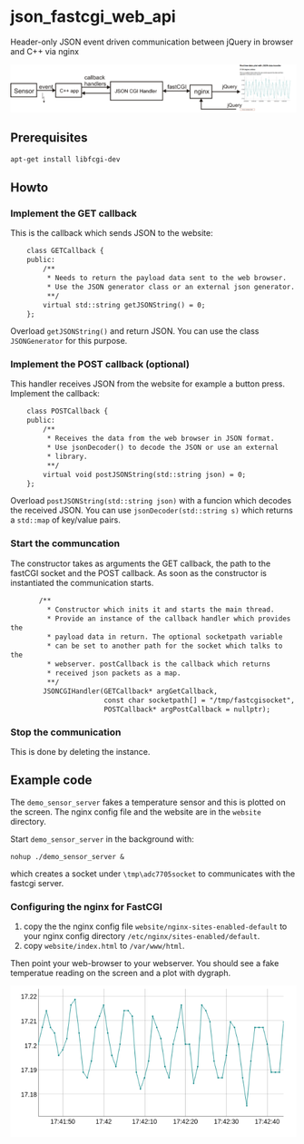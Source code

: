 # json_fastcgi_web_api

Header-only JSON event driven communication between jQuery in browser and C++ via nginx

![alt tag](dataflow.png)

## Prerequisites

```
apt-get install libfcgi-dev
```

## Howto

### Implement the GET callback

This is the callback which sends JSON to the website:

```
	class GETCallback {
	public:
		/**
		 * Needs to return the payload data sent to the web browser.
		 * Use the JSON generator class or an external json generator.
		 **/
		virtual std::string getJSONString() = 0;
	};
```
Overload `getJSONString()` and return JSON. You can use the
class `JSONGenerator` for this purpose.

### Implement the POST callback (optional)

This handler receives JSON from the website for example
a button press. Implement the callback:

```
	class POSTCallback {
	public:
		/**
		 * Receives the data from the web browser in JSON format.
		 * Use jsonDecoder() to decode the JSON or use an external
		 * library.
		 **/
		virtual void postJSONString(std::string json) = 0;
	};
```
Overload `postJSONString(std::string json)` with a funcion
which decodes the received JSON. You can use `jsonDecoder(std::string s)` which returns a `std::map` of key/value pairs.

### Start the communcation

The constructor takes as arguments the GET callback, the
path to the fastCGI socket and the POST callback. As
soon as the constructor is instantiated the communication
starts.

```
       /**
         * Constructor which inits it and starts the main thread.
         * Provide an instance of the callback handler which provides the
         * payload data in return. The optional socketpath variable
         * can be set to another path for the socket which talks to the
         * webserver. postCallback is the callback which returns
         * received json packets as a map.
         **/
        JSONCGIHandler(GETCallback* argGetCallback,
                       const char socketpath[] = "/tmp/fastcgisocket",
                       POSTCallback* argPostCallback = nullptr);
```

### Stop the communication

This is done by deleting the instance.


## Example code

The `demo_sensor_server` fakes a temperature sensor
and this is plotted on the screen. The nginx
config file and the website are in the `website`
directory.

Start `demo_sensor_server`
in the background with:
```
nohup ./demo_sensor_server &
```
which creates a socket under `\tmp\adc7705socket` to communicates with
the fastcgi server.

### Configuring the nginx for FastCGI

 1. copy the the nginx config file `website/nginx-sites-enabled-default` to your
    nginx config directory `/etc/nginx/sites-enabled/default`.
 2. copy `website/index.html` to `/var/www/html`.
 
Then point your web-browser to your webserver. You should see a fake
temperatue reading on the screen and a plot with dygraph.

![alt tag](screenshot.png)

